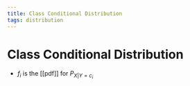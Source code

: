 ```yaml
---
title: Class Conditional Distribution
tags: distribution
---
```


# Class Conditional Distribution
- $f_{i}$ is the [[pdf]] for $P_{X|Y=c_{i}}$
































